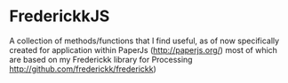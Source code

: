 FrederickkJS
============

A collection of methods/functions that I find useful, as of now specifically created for application within PaperJs (http://paperjs.org/) most of which are based on my Frederickk library for Processing http://github.com/frederickk/frederickk)